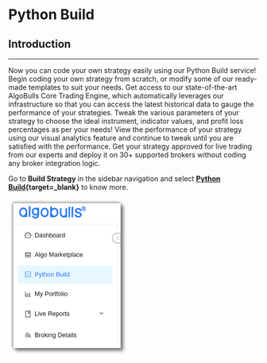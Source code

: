 # Python Build

## Introduction

---

Now you can code your own strategy easily using our Python Build service! Begin coding your own strategy from scratch, or modify some of our ready-made templates to suit your needs. Get access to our state-of-the-art AlgoBulls Core Trading Engine, which automatically leverages our infrastructure so that you can access the latest historical data to gauge the performance of your strategies. Tweak the various parameters of your strategy to choose the ideal instrument, indicator values, and profit loss percentages as per your needs! View the performance of your strategy using our visual analytics feature and continue to tweak until you are satisfied with the performance. Get your strategy approved for live trading from our experts and deploy it on 30+ supported brokers without coding any broker integration logic.

Go to **Build Strategy** in the sidebar navigation and select **[Python Build](https://app.algobulls.com/build/python){target=_blank}** to know more.

[![pythonbuild](imgs_v2/python_build_select.png "Click to Enlarge or Ctrl+Click to open in a new Tab")](imgs_v2/python_build_select.png)
